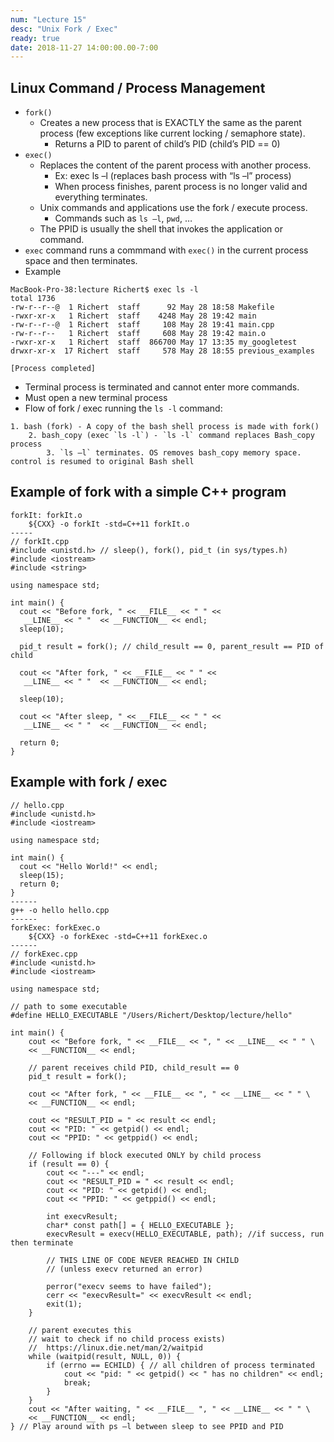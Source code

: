 ```yaml
---
num: "Lecture 15"
desc: "Unix Fork / Exec"
ready: true
date: 2018-11-27 14:00:00.00-7:00
---
```


## Linux Command / Process Management
* `fork()`
	* Creates a new process that is EXACTLY the same as the parent process (few exceptions like current locking / semaphore state).
		* Returns a PID to parent of child’s PID (child’s PID == 0)
* `exec()`
	* Replaces the content of the parent process with another process.
		* Ex: exec ls –l (replaces bash process with “ls –l” process)
		* When process finishes, parent process is no longer valid and everything terminates.
	* Unix commands and applications use the fork / execute process.
		* Commands such as `ls –l`, `pwd`, …
	* The PPID is usually the shell that invokes the application or command.
* `exec` command runs a commmand with `exec()` in the current process space and then terminates.
* Example

```
MacBook-Pro-38:lecture Richert$ exec ls -l
total 1736
-rw-r--r--@  1 Richert  staff      92 May 28 18:58 Makefile
-rwxr-xr-x   1 Richert  staff    4248 May 28 19:42 main
-rw-r--r--@  1 Richert  staff     108 May 28 19:41 main.cpp
-rw-r--r--   1 Richert  staff     608 May 28 19:42 main.o
-rwxr-xr-x   1 Richert  staff  866700 May 17 13:35 my_googletest
drwxr-xr-x  17 Richert  staff     578 May 28 18:55 previous_examples

[Process completed]
```

* Terminal process is terminated and cannot enter more commands.
* Must open a new terminal process
* Flow of fork / exec running the `ls -l` command:

```
1. bash (fork) - A copy of the bash shell process is made with fork()
	2. bash_copy (exec `ls -l`) - `ls -l` command replaces Bash_copy process
		3. `ls –l` terminates. OS removes bash_copy memory space. control is resumed to original Bash shell
```

## Example of fork with a simple C++ program

```
forkIt: forkIt.o
	${CXX} -o forkIt -std=C++11 forkIt.o
-----
// forkIt.cpp
#include <unistd.h> // sleep(), fork(), pid_t (in sys/types.h)
#include <iostream>
#include <string>

using namespace std;

int main() {
  cout << "Before fork, " << __FILE__ << " " <<
   __LINE__ << " "  << __FUNCTION__ << endl;
  sleep(10);

  pid_t result = fork(); // child_result == 0, parent_result == PID of child

  cout << "After fork, " << __FILE__ << " " <<
   __LINE__ << " "  << __FUNCTION__ << endl;

  sleep(10);

  cout << "After sleep, " << __FILE__ << " " <<
   __LINE__ << " "  << __FUNCTION__ << endl;
  
  return 0;
}
```

## Example with fork / exec

```
// hello.cpp
#include <unistd.h>
#include <iostream>

using namespace std;

int main() {
  cout << "Hello World!" << endl;
  sleep(15);
  return 0;
}
------
g++ -o hello hello.cpp
------
forkExec: forkExec.o
	${CXX} -o forkExec -std=C++11 forkExec.o
------
// forkExec.cpp
#include <unistd.h>
#include <iostream>

using namespace std;

// path to some executable
#define HELLO_EXECUTABLE "/Users/Richert/Desktop/lecture/hello"

int main() {
	cout << "Before fork, " << __FILE__ << ", " << __LINE__ << " " \
	<< __FUNCTION__ << endl;

	// parent receives child PID, child_result == 0
	pid_t result = fork();

	cout << "After fork, " << __FILE__ << ", " << __LINE__ << " " \
	<< __FUNCTION__ << endl;

	cout << "RESULT_PID = " << result << endl;
	cout << "PID: " << getpid() << endl;
	cout << "PPID: " << getppid() << endl;

	// Following if block executed ONLY by child process
	if (result == 0) {
		cout << "---" << endl;
		cout << "RESULT_PID = " << result << endl;
		cout << "PID: " << getpid() << endl;
		cout << "PPID: " << getppid() << endl;

		int execvResult;
		char* const path[] = { HELLO_EXECUTABLE };
		execvResult = execv(HELLO_EXECUTABLE, path); //if success, run then terminate

		// THIS LINE OF CODE NEVER REACHED IN CHILD
		// (unless execv returned an error)

		perror("execv seems to have failed");
		cerr << "execvResult=" << execvResult << endl;
		exit(1);
	}

	// parent executes this
	// wait to check if no child process exists)
	// 	https://linux.die.net/man/2/waitpid
	while (waitpid(result, NULL, 0)) {
		if (errno == ECHILD) { // all children of process terminated
			cout << "pid: " << getpid() << " has no children" << endl;
			break;
		}
	}
	cout << "After waiting, " << __FILE__ ", " << __LINE__ << " " \
	<< __FUNCTION__ << endl;
} // Play around with ps –l between sleep to see PPID and PID
```
